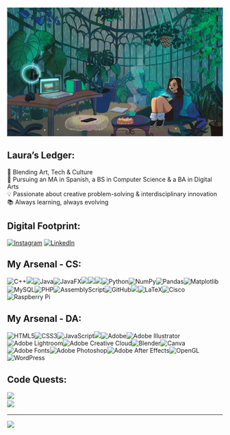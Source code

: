<p align="center">
  <img src="https://github.com/irllyliketoast/irllyliketoast/blob/main/greenhouse.gif?raw=true" width="1500" height ="300">
</p>

## Laura’s Ledger:
🌿 Blending Art, Tech & Culture  
🚀 Pursuing an MA in Spanish, a BS in Computer Science & a BA in Digital Arts        
💡 Passionate about creative problem-solving & interdisciplinary innovation      
📚 Always learning, always evolving


## Digital Footprint:
[![Instagram](https://img.shields.io/badge/Instagram-%23E4405F.svg?logo=Instagram&logoColor=white)](https://instagram.com/liecyberstudios) [![LinkedIn](https://img.shields.io/badge/LinkedIn-%230077B5.svg?logo=linkedin&logoColor=white)](https://www.linkedin.com/in/laura-i-estremera-974375282/)

## My Arsenal - CS:
![C++](https://img.shields.io/badge/c++-%2300599C.svg?style=flat-square&logo=c%2B%2B&logoColor=white)<!-- C# -->![](https://img.shields.io/badge/C%23-purple?style=flat-square&logo=data%3Aimage%2Fpng%3Bbase64%2CiVBORw0KGgoAAAANSUhEUgAAADIAAAAyCAYAAAAeP4ixAAAACXBIWXMAAAsTAAALEwEAmpwYAAAD50lEQVR4nO2aSWhWVxTHn6LWJjEVbYviQBWMWq1DreIMghsXoiDWnRCH4KZ0pVk2dcCh2BoHxIUKLkS6qeDOAeoEgqjYpsQgCOJURFOrsZYa85Oj%2F4uXx0vefeb55ftSDzz4uN%2B5Z3hnvOe%2BKHoP%2FxMApgNHgb%2F02O%2FpUakAMBQ4BLSRDMeAkVGxAlAJbAGeSeCnwAZghJ4NWkM4hlsZFQsAPYHlwJ8S0izxM%2FBZAu4QYB%2FQKtwHwLdAr66RXgDMB656bnMBmBmlADAF%2BNXb1wgsjQoNwBj5uoObskqPjHQWAtc9OieACe9O8jeMBwL1wHMxbgZqgQ86QbM3UAPcF80XShaD8pX%2BNbM%2B8uVHYvaffP3THHkMUAL4VzxagDrgwzyI9zDfBW7EzD8%2BF%2BmTeY5SsnBwSxbr%2BbYEpwHnPIJ%2FAAtyl7x9%2FvOAyx7%2Fi8CcrER%2B8AraHaA69I0AoxU3J5WNWuQu94BTwPfApAypvVoyuNS%2BLVSJGi8OjGl54L4pEj4UzgKzA2mXK15MJoPVIZsahFwdyKQXsMuz4ENgP7BI1jEh%2BgFjgSXAYeCJ94b3hgY0sEL7fgtBdlqXBeD2l7sY%2FANsDGk7gI%2BlgKvw541WlL6vzHlLiCKvINASzpXMh6emEk8OaJfSLbH0zUu%2BLIqYO7n0OCT23zjgJ7lpi54rstjgGO4aL272F1QRBXab3OnLWOHc5blMEjxVcR2meGnz2pxlhVbEudTGmBJWLF2bvkO1yIK9ApgB7PZisNVTrC4kJnNVRJnIZafKdlyt3cYPmAzclSWOAMPb402CLHkqUhv3Z8VEqyyR2r3qZcxN4807VsS5zyJvzQLbYEcqgw54pkHeijQJpcpbsz7MYFopKfJEKBUdrXVGoagDWfJU5HGCIo9LUZGmBNdqKEXXOiGUxd7aj1qrLyVF1gnlgLf2udKvnTsmlkr6rfIK4kfeug0lXEGcmNLedH1BjLnXptg05LjWzTI7Nf%2Bt0HlkJrCnaFoUA2sUNbaxSv5VTJn6lKbROuFviqJpjLnSbRtcRx4oZrYDv6vGWHq%2BBKyPz6u6tI1POFjd9i2TceT6t2icCRn0ZVEk61HXb903%2Bwmgg32fxIbZZwP3lWU56rritiIV%2BY1l6hUzbox60OqMZsQu2M3dvlamsjhB8bE75IhrAKzMMnx423HQZC9rhcBpYFYg7XLJ4mbOqwoxoLOR51op1ahgfyY65obfAV90YkC3NUiJIh%2BZzi2lIXZVrkPsbnWt0O0uegp49XYypHsu5svQa11yGZrD9fSLorqe7lYfDHS7TzjioEPVL%2Fqgplm%2FS%2BejmvcQdQ5eAiLtHS%2F8tC9zAAAAAElFTkSuQmCC&logoColor=white)![Java](https://img.shields.io/badge/java-%23ED8B00.svg?style=flat-square&logo=openjdk&logoColor=white)![JavaFX](https://img.shields.io/badge/javafx-%23FF0000.svg?style=flat-square&logo=javafx&logoColor=white)![](https://img.shields.io/badge/Prolog-%230f548c?style=flat-square&logo=prolog&logoColor=white)<!-- Prolog -->![](https://img.shields.io/badge/SML-%23a10224?style=flat-square&logo=sml&logoColor=white)<!-- SML -->![](https://img.shields.io/badge/PyCharm-%2308a14d?style=flat-square&logo=pycharm)<!-- PyCharm -->![Python](https://img.shields.io/badge/python-3670A0?style=flat-square&logo=python&logoColor=ffdd54)![NumPy](https://img.shields.io/badge/numpy-%23013243.svg?style=flat-square&logo=numpy&logoColor=white)![Pandas](https://img.shields.io/badge/pandas-%23150458.svg?style=flat-square&logo=pandas&logoColor=white)![Matplotlib](https://img.shields.io/badge/Matplotlib-%23ffffff.svg?style=flat-square&logo=Matplotlib&logoColor=black)![MySQL](https://img.shields.io/badge/mysql-4479A1.svg?style=flat-square&logo=mysql&logoColor=white)![PHP](https://img.shields.io/badge/php-%23777BB4.svg?style=flat-square&logo=php&logoColor=white)![AssemblyScript](https://img.shields.io/badge/assembly%20script-%23000000.svg?style=flat-square&logo=assemblyscript&logoColor=white)![GitHub](https://img.shields.io/badge/github-%23121011.svg?style=flat-square&logo=github&logoColor=white)<!-- Notion -->![](https://img.shields.io/badge/Notion-gray?style=flat-square&logo=notion&logoColor=white)![LaTeX](https://img.shields.io/badge/latex-%23008080.svg?style=flat-square&logo=latex&logoColor=white)![Cisco](https://img.shields.io/badge/cisco-%23049fd9.svg?style=flat-square&logo=cisco&logoColor=black)![Raspberry Pi](https://img.shields.io/badge/-Raspberry_Pi-C51A4A?style=flat-square&logo=Raspberry-Pi)

## My Arsenal - DA:
![HTML5](https://img.shields.io/badge/html5-%23E34F26.svg?style=flat-square&logo=html5&logoColor=white)![CSS3](https://img.shields.io/badge/css3-%231572B6.svg?style=flat-square&logo=css3&logoColor=white)![JavaScript](https://img.shields.io/badge/javascript-%23323330.svg?style=flat-square&logo=javascript&logoColor=%23F7DF1E)![](https://img.shields.io/badge/Unity-gray?style=flat-square&logo=unity)<!-- Unity -->![Adobe](https://img.shields.io/badge/adobe-%23FF0000.svg?style=flat-square&logo=adobe&logoColor=white)![Adobe Illustrator](https://img.shields.io/badge/adobe%20illustrator-%23FF9A00.svg?style=flat-square&logo=adobe%20illustrator&logoColor=white)![Adobe Lightroom](https://img.shields.io/badge/Adobe%20Lightroom-31A8FF.svg?style=flat-square&logo=Adobe%20Lightroom&logoColor=white)![Adobe Creative Cloud](https://img.shields.io/badge/Adobe%20Creative%20Cloud-DA1F26.svg?style=flat-square&logo=Adobe%20Creative%20Cloud&logoColor=white)![Blender](https://img.shields.io/badge/blender-%23F5792A.svg?style=flat-square&logo=blender&logoColor=white)![Canva](https://img.shields.io/badge/Canva-%2300C4CC.svg?style=flat-square&logo=Canva&logoColor=white)![Adobe Fonts](https://img.shields.io/badge/Adobe%20Fonts-000B1D.svg?style=flat-square&logo=Adobe%20Fonts&logoColor=white)![Adobe Photoshop](https://img.shields.io/badge/adobe%20photoshop-%2331A8FF.svg?style=flat-square&logo=adobe%20photoshop&logoColor=white)![Adobe After Effects](https://img.shields.io/badge/Adobe%20After%20Effects-9999FF.svg?style=flat-square&logo=Adobe%20After%20Effects&logoColor=white)![OpenGL](https://img.shields.io/badge/OpenGL-white?logo=OpenGL&style=flat-square)![WordPress](https://img.shields.io/badge/WordPress-%23117AC9.svg?style=flat-square&logo=WordPress&logoColor=white)

## Code Quests:
![](https://nirzak-streak-stats.vercel.app/?user=irllyliketoast&theme=dark&hide_border=false)<br/>
![](https://github-readme-stats.vercel.app/api/top-langs/?username=irllyliketoast&theme=dark&hide_border=false&include_all_commits=false&count_private=false&layout=compact)

---
<a href="https://visitcount.itsvg.in">
  <img src="https://visitcount.itsvg.in/api?id=irllyliketoast&icon=0&color=3" style="width: 495px;" />
</a>
